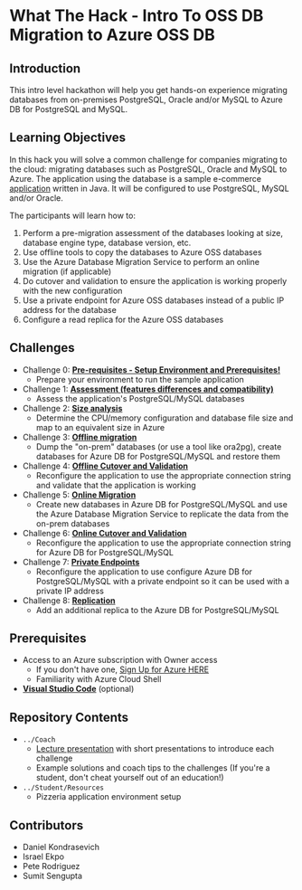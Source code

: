 # What The Hack - Intro To OSS DB Migration to Azure OSS DB
## Introduction
This intro level hackathon will help you get hands-on experience migrating databases from on-premises PostgreSQL, Oracle and/or MySQL to Azure DB for PostgreSQL and MySQL.

## Learning Objectives
In this hack you will solve a common challenge for companies migrating to the cloud: migrating databases such as PostgreSQL, Oracle and MySQL to Azure. The application using the database is a sample e-commerce [application](https://github.com/pzinsta/pizzeria) written in Java. It will be configured to use PostgreSQL, MySQL and/or Oracle. 

The participants will learn how to:

1. Perform a pre-migration assessment of the databases looking at size, database engine type, database version, etc.
1. Use offline tools to copy the databases to Azure OSS databases
1. Use the Azure Database Migration Service to perform an online migration (if applicable)
1. Do cutover and validation to ensure the application is working properly with the new configuration
1. Use a private endpoint for Azure OSS databases instead of a public IP address for the database
1. Configure a read replica for the Azure OSS databases

## Challenges
- Challenge 0: **[Pre-requisites - Setup Environment and Prerequisites!](Student/00-prereqs.md)**
   - Prepare your environment to run the sample application
- Challenge 1: **[Assessment (features differences and compatibility)](Student/01-assessment.md)**
   - Assess the application's PostgreSQL/MySQL databases
- Challenge 2: **[Size analysis](Student/02-size-analysis.md)**
   - Determine the CPU/memory configuration and database file size and map to an equivalent size in Azure
- Challenge 3: **[Offline migration](Student/03-offline-migration.md)**
   - Dump the "on-prem" databases (or use a tool like ora2pg), create databases for Azure DB for PostgreSQL/MySQL and restore them
- Challenge 4: **[Offline Cutover and Validation](Student/04-offline-cutover-validation.md)**
   - Reconfigure the application to use the appropriate connection string and validate that the application is working
- Challenge 5: **[Online Migration](Student/05-online-migration.md)**
   - Create new databases in Azure DB for PostgreSQL/MySQL and use the Azure Database Migration Service to replicate the data from the on-prem databases
- Challenge 6: **[Online Cutover and Validation](Student/06-online-cutover-validation.md)**
   - Reconfigure the application to use the appropriate connection string for Azure DB for PostgreSQL/MySQL
- Challenge 7: **[Private Endpoints](Student/07-private-endpoint.md)**
   - Reconfigure the application to use configure Azure DB for PostgreSQL/MySQL with a private endpoint so it can be used with a private IP address
- Challenge 8: **[Replication](Student/08-replication.md)**
   - Add an additional replica to the Azure DB for PostgreSQL/MySQL


## Prerequisites

- Access to an Azure subscription with Owner access
   - If you don't have one, [Sign Up for Azure HERE](https://azure.microsoft.com/en-us/free/)
   - Familiarity with Azure Cloud Shell
- [**Visual Studio Code**](https://code.visualstudio.com/) (optional)

## Repository Contents
- `../Coach`
  - [Lecture presentation](Coach/OSS-DB-What-the-Hack-Lecture.pptx?raw=true) with short presentations to introduce each challenge
  - Example solutions and coach tips to the challenges (If you're a student, don't cheat yourself out of an education!)
- `../Student/Resources`
   - Pizzeria application environment setup

## Contributors
- Daniel Kondrasevich
- Israel Ekpo
- Pete Rodriguez
- Sumit Sengupta
